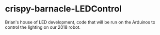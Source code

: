 # crispy-barnacle-LEDControl
Brian's house of LED development, code that will be run on the Arduinos to control the lighting on our 2018 robot.
